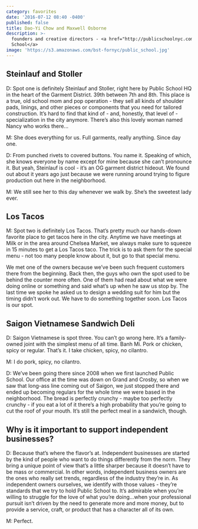 ```yaml
---
category: favorites
date: '2016-07-12 08:40 -0400'
published: false
title: Dao-Yi Chow and Maxwell Osborne
description: >-
  founders and creative directors - <a href="http://publicschoolnyc.com/">Public
  School</a>
image: 'https://s3.amazonaws.com/bst-fornyc/public_school.jpg'
---
```

## Steinlauf and Stoller
D: Spot one is definitely Steinlauf and Stoller, right here by Public School HQ in the heart of the Garment District. 39th between 7th and 8th. This place is a true, old school mom and pop operation - they sell all kinds of shoulder pads, linings, and other pieces or components that you need for tailored construction. It’s hard to find that kind of - and, honestly, that level of - specialization in the city anymore. There’s also this lovely woman named Nancy who works there... 

M: She does everything for us. Full garments, really anything. Since day one.

D: From punched rivets to covered buttons. You name it. Speaking of which, she knows everyone by name except for mine because she can’t pronounce it. But yeah, Steinlauf is cool - it’s an OG garment district hideout. We found out about it years ago just because we were running around trying to figure production out here in the neighborhood.

M: We still see her to this day whenever we walk by. She’s the sweetest lady ever.

## Los Tacos
M: Spot two is definitely Los Tacos. That’s pretty much our hands-down favorite place to get tacos here in the city. Anytime we have meetings at Milk or in the area around Chelsea Market, we always make sure to squeeze in 15 minutes to get a Los Tacos taco. The trick is to ask them for the special menu - not too many people know about it, but go to that special menu. 

We met one of the owners because we’ve been such frequent customers there from the beginning. Back then, the guys who own the spot used to be behind the counter more often. One of them had read about what we were doing online or something and said what’s up when he saw us stop by. The last time we spoke he asked us to design a wedding suit for him but the timing didn’t work out. We have to do something together soon. Los Tacos is our spot.

## Saigon Vietnamese Sandwich Deli
D: Saigon Vietnamese is spot three. You can’t go wrong here. It’s a family-owned joint with the simplest menu of all time. Banh Mi. Pork or chicken, spicy or regular. That’s it. I take chicken, spicy, no cilantro. 

M: I do pork, spicy, no cilantro. 

D: We’ve been going there since 2008 when we first launched Public School. Our office at the time was down on Grand and Crosby, so when we saw that long-ass line coming out of Saigon, we just stopped there and ended up becoming regulars for the whole time we were based in the neighborhood. The bread is perfectly crunchy - maybe too perfectly crunchy - if you eat a lot of it there’s a high probability that you’re going to cut the roof of your mouth. It’s still the perfect meal in a sandwich, though.

## Why is it important to support independent businesses?
D: Because that’s where the flavor’s at. Independent businesses are started by the kind of people who want to do things differently from the norm. They bring a unique point of view that’s a little sharper because it doesn’t have to be mass or commercial. In other words, independent business owners are the ones who really set trends, regardless of the industry they’re in. As independent owners ourselves, we identify with those values - they’re standards that we try to hold Public School to. It’s admirable when you’re willing to struggle for the love of what you’re doing...when your professional pursuit isn’t driven by the need to generate more and more money, but to provide a service, craft, or product that has a character all of its own. 

M: Perfect.
